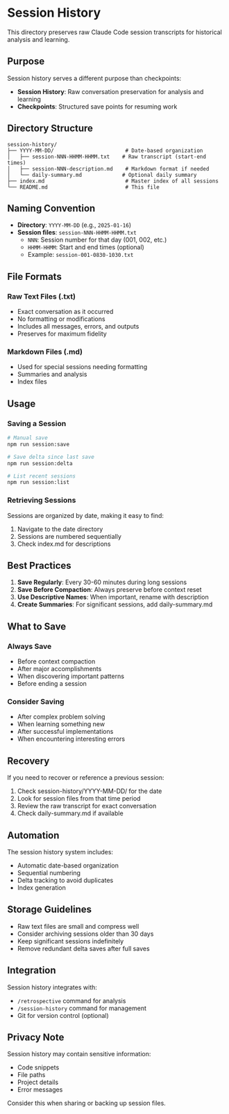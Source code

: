 # Session History

This directory preserves raw Claude Code session transcripts for historical analysis and learning.

## Purpose

Session history serves a different purpose than checkpoints:
- **Session History**: Raw conversation preservation for analysis and learning
- **Checkpoints**: Structured save points for resuming work

## Directory Structure

```
session-history/
├── YYYY-MM-DD/                       # Date-based organization
│   ├── session-NNN-HHMM-HHMM.txt    # Raw transcript (start-end times)
│   ├── session-NNN-description.md    # Markdown format if needed
│   └── daily-summary.md             # Optional daily summary
├── index.md                          # Master index of all sessions
└── README.md                         # This file
```

## Naming Convention

- **Directory**: `YYYY-MM-DD` (e.g., `2025-01-16`)
- **Session files**: `session-NNN-HHMM-HHMM.txt`
  - `NNN`: Session number for that day (001, 002, etc.)
  - `HHMM-HHMM`: Start and end times (optional)
  - Example: `session-001-0830-1030.txt`

## File Formats

### Raw Text Files (.txt)
- Exact conversation as it occurred
- No formatting or modifications
- Includes all messages, errors, and outputs
- Preserves for maximum fidelity

### Markdown Files (.md)
- Used for special sessions needing formatting
- Summaries and analysis
- Index files

## Usage

### Saving a Session
```bash
# Manual save
npm run session:save

# Save delta since last save
npm run session:delta

# List recent sessions
npm run session:list
```

### Retrieving Sessions
Sessions are organized by date, making it easy to find:
1. Navigate to the date directory
2. Sessions are numbered sequentially
3. Check index.md for descriptions

## Best Practices

1. **Save Regularly**: Every 30-60 minutes during long sessions
2. **Save Before Compaction**: Always preserve before context reset
3. **Use Descriptive Names**: When important, rename with description
4. **Create Summaries**: For significant sessions, add daily-summary.md

## What to Save

### Always Save
- Before context compaction
- After major accomplishments
- When discovering important patterns
- Before ending a session

### Consider Saving
- After complex problem solving
- When learning something new
- After successful implementations
- When encountering interesting errors

## Recovery

If you need to recover or reference a previous session:

1. Check session-history/YYYY-MM-DD/ for the date
2. Look for session files from that time period
3. Review the raw transcript for exact conversation
4. Check daily-summary.md if available

## Automation

The session history system includes:
- Automatic date-based organization
- Sequential numbering
- Delta tracking to avoid duplicates
- Index generation

## Storage Guidelines

- Raw text files are small and compress well
- Consider archiving sessions older than 30 days
- Keep significant sessions indefinitely
- Remove redundant delta saves after full saves

## Integration

Session history integrates with:
- `/retrospective` command for analysis
- `/session-history` command for management
- Git for version control (optional)

## Privacy Note

Session history may contain sensitive information:
- Code snippets
- File paths
- Project details
- Error messages

Consider this when sharing or backing up session files.